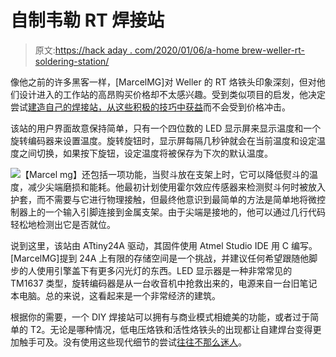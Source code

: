 # 自制韦勒 RT 焊接站

> 原文:[https://hack aday . com/2020/01/06/a-home brew-weller-rt-soldering-station/](https://hackaday.com/2020/01/06/a-homebrew-weller-rt-soldering-station/)

像他之前的许多黑客一样，[MarcelMG]对 Weller 的 RT 烙铁头印象深刻，但对他们设计进入的工作站的高昂购买价格却不太感兴趣。受到类似项目的启发，他决定尝试[建造自己的焊接站，从这些积极的技巧中获益](https://marcelmg.github.io/soldering_station/)而不会受到价格冲击。

该站的用户界面故意保持简单，只有一个四位数的 LED 显示屏来显示温度和一个旋转编码器来设置温度。旋转旋钮时，显示屏每隔几秒钟就会在当前温度和设定温度之间切换，如果按下旋钮，设定温度将被保存为下次的默认温度。

[![](../Images/baffd7ebdbff68e7d800e52e41b098b5.png)](https://hackaday.com/wp-content/uploads/2019/12/diyweller_detail.jpg)【Marcel mg】还包括一项功能，当熨斗放在支架上时，它可以降低熨斗的温度，减少尖端磨损和能耗。他最初计划使用霍尔效应传感器来检测熨斗何时被放入护套，而不需要与它进行物理接触，但最终他意识到最简单的方法是简单地将微控制器上的一个输入引脚连接到金属支架。由于尖端是接地的，他可以通过几行代码轻松地检测出它是否就位。

说到这里，该站由 ATtiny24A 驱动，其固件使用 Atmel Studio IDE 用 C 编写。[MarcelMG]提到 24A 上有限的存储空间是一个挑战，并建议任何希望跟随他脚步的人使用引擎盖下有更多闪光灯的东西。LED 显示器是一种非常常见的 TM1637 类型，旋转编码器是从一台收音机中抢救出来的，电源来自一台旧笔记本电脑。总的来说，这看起来是一个非常经济的建筑。

根据你的需要，一个 DIY 焊接站可以拥有与商业模式相媲美的功能，或者过于简单的 T2。无论是哪种情况，低电压烙铁和活性烙铁头的出现都让自建焊台变得更加触手可及。没有使用这些现代细节的尝试[往往不那么迷人](https://hackaday.com/2014/08/10/homemade-soldering-stations-for-cheapy-irons/)。